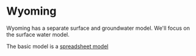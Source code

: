# Wyoming 

Wyoming has a separate surface and groundwater model. We'll focus on the surface water model.

The basic model is a [spreadsheet model](http://waterplan.state.wy.us/plan/bear/2011/models/2011_BearModels.zip)

